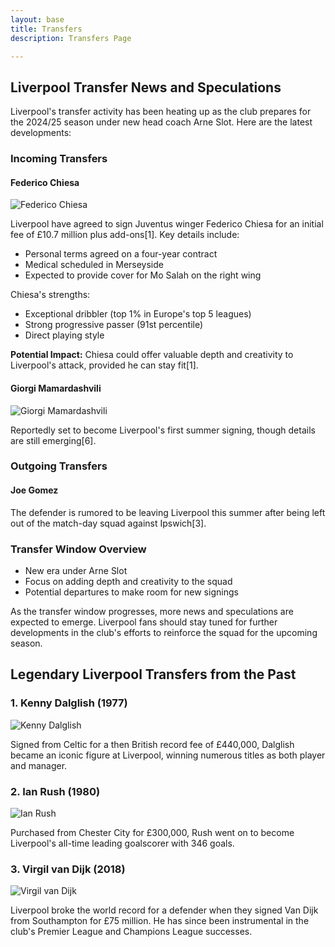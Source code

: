 ```yaml
---
layout: base
title: Transfers
description: Transfers Page

---
```



## Liverpool Transfer News and Speculations

Liverpool's transfer activity has been heating up as the club prepares for the 2024/25 season under new head coach Arne Slot. Here are the latest developments:

### Incoming Transfers

#### Federico Chiesa

![Federico Chiesa](https://example.com/chiesa_liverpool.jpg)

Liverpool have agreed to sign Juventus winger Federico Chiesa for an initial fee of £10.7 million plus add-ons[1]. Key details include:

- Personal terms agreed on a four-year contract
- Medical scheduled in Merseyside
- Expected to provide cover for Mo Salah on the right wing

Chiesa's strengths:
- Exceptional dribbler (top 1% in Europe's top 5 leagues)
- Strong progressive passer (91st percentile)
- Direct playing style

**Potential Impact:** Chiesa could offer valuable depth and creativity to Liverpool's attack, provided he can stay fit[1].

#### Giorgi Mamardashvili

![Giorgi Mamardashvili](https://example.com/mamardashvili_liverpool.jpg)

Reportedly set to become Liverpool's first summer signing, though details are still emerging[6].

### Outgoing Transfers

#### Joe Gomez

The defender is rumored to be leaving Liverpool this summer after being left out of the match-day squad against Ipswich[3].

### Transfer Window Overview

- New era under Arne Slot
- Focus on adding depth and creativity to the squad
- Potential departures to make room for new signings

As the transfer window progresses, more news and speculations are expected to emerge. Liverpool fans should stay tuned for further developments in the club's efforts to reinforce the squad for the upcoming season.

## Legendary Liverpool Transfers from the Past

### 1. Kenny Dalglish (1977)

![Kenny Dalglish](https://example.com/dalglish_liverpool.jpg)

Signed from Celtic for a then British record fee of £440,000, Dalglish became an iconic figure at Liverpool, winning numerous titles as both player and manager.

### 2. Ian Rush (1980)

![Ian Rush](https://example.com/rush_liverpool.jpg)

Purchased from Chester City for £300,000, Rush went on to become Liverpool's all-time leading goalscorer with 346 goals.

### 3. Virgil van Dijk (2018)

![Virgil van Dijk](https://example.com/van_dijk_liverpool.jpg)

Liverpool broke the world record for a defender when they signed Van Dijk from Southampton for £75 million. He has since been instrumental in the club's Premier League and Champions League successes.